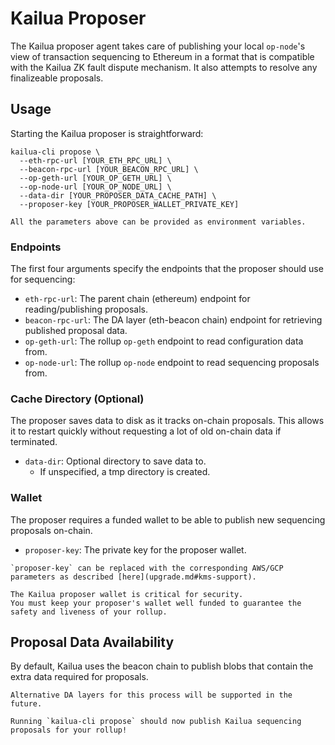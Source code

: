 # Kailua Proposer

The Kailua proposer agent takes care of publishing your local `op-node`'s view of transaction sequencing to Ethereum in
a format that is compatible with the Kailua ZK fault dispute mechanism.
It also attempts to resolve any finalizeable proposals.

## Usage

Starting the Kailua proposer is straightforward:
```shell
kailua-cli propose \
  --eth-rpc-url [YOUR_ETH_RPC_URL] \
  --beacon-rpc-url [YOUR_BEACON_RPC_URL] \
  --op-geth-url [YOUR_OP_GETH_URL] \
  --op-node-url [YOUR_OP_NODE_URL] \
  --data-dir [YOUR_PROPOSER_DATA_CACHE_PATH] \
  --proposer-key [YOUR_PROPOSER_WALLET_PRIVATE_KEY]
```

```admonish tip
All the parameters above can be provided as environment variables.
```

### Endpoints
The first four arguments specify the endpoints that the proposer should use for sequencing:
* `eth-rpc-url`: The parent chain (ethereum) endpoint for reading/publishing proposals.
* `beacon-rpc-url`: The DA layer (eth-beacon chain) endpoint for retrieving published proposal data.
* `op-geth-url`: The rollup `op-geth` endpoint to read configuration data from.
* `op-node-url`: The rollup `op-node` endpoint to read sequencing proposals from.

### Cache Directory (Optional)
The proposer saves data to disk as it tracks on-chain proposals.
This allows it to restart quickly without requesting a lot of old on-chain data if terminated.
* `data-dir`: Optional directory to save data to.
  * If unspecified, a tmp directory is created.

### Wallet
The proposer requires a funded wallet to be able to publish new sequencing proposals on-chain.
* `proposer-key`: The private key for the proposer wallet.

```admonish tip
`proposer-key` can be replaced with the corresponding AWS/GCP parameters as described [here](upgrade.md#kms-support).
```

```admonish danger
The Kailua proposer wallet is critical for security.
You must keep your proposer's wallet well funded to guarantee the safety and liveness of your rollup.
```

## Proposal Data Availability

By default, Kailua uses the beacon chain to publish blobs that contain the extra data required for proposals.

```admonish info
Alternative DA layers for this process will be supported in the future.
```

```admonish success
Running `kailua-cli propose` should now publish Kailua sequencing proposals for your rollup!
```
